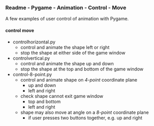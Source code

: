### Readme - Pygame - Animation - Control - Move

A few examples of user control of animation with Pygame.

#### control move

* controlhorizontal.py
    * control and animate the shape left or right
    * stop the shape at either side of the game window
* controlvertical.py
    * control and animate the shape up and down
    * stop the shape at the top and bottom of the game window
* control-8-point.py
    * control and animate shape on *4-point* coordinate plane
        * up and down
        * left and right
    * check shape cannot exit game window
        * top and bottom
        * left and right
    * shape may also move at angle on a *8-point* coordinate plane
        * if user presses two buttons together, e.g. up and right
